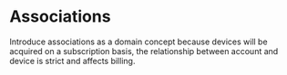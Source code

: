 # Associations

Introduce associations as a domain concept because devices will be acquired on a subscription basis, the relationship between account and device is strict and affects billing.